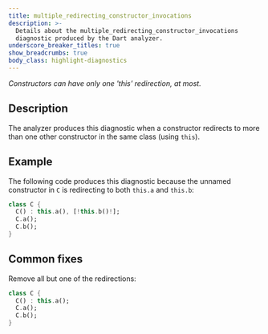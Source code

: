 ```yaml
---
title: multiple_redirecting_constructor_invocations
description: >-
  Details about the multiple_redirecting_constructor_invocations
  diagnostic produced by the Dart analyzer.
underscore_breaker_titles: true
show_breadcrumbs: true
body_class: highlight-diagnostics
---
```


_Constructors can have only one 'this' redirection, at most._

## Description

The analyzer produces this diagnostic when a constructor redirects to more
than one other constructor in the same class (using `this`).

## Example

The following code produces this diagnostic because the unnamed
constructor in `C` is redirecting to both `this.a` and `this.b`:

```dart
class C {
  C() : this.a(), [!this.b()!];
  C.a();
  C.b();
}
```

## Common fixes

Remove all but one of the redirections:

```dart
class C {
  C() : this.a();
  C.a();
  C.b();
}
```
